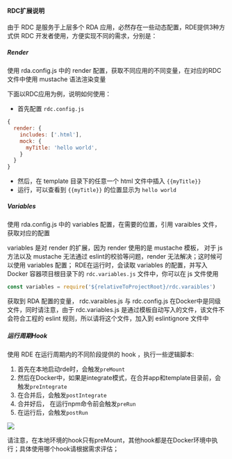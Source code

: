 #### RDC扩展说明

由于 RDC 是服务于上层多个 RDA 应用，必然存在一些动态配置，RDE提供3种方式供 RDC 开发者使用，方便实现不同的需求，分别是：

##### Render
使用 rda.config.js 中的 render 配置，获取不同应用的不同变量，在对应的RDC文件中使用 mustache 语法渲染变量

下面以RDC应用为例，说明如何使用：
* 首先配置 `rdc.config.js`
```javascript
{
  render: {
    includes: ['.html'],
    mock: {
      myTitle: 'hello world',
    }
  }
}

```

* 然后，在 template 目录下的任意一个 html 文件中插入 `{{myTitle}}`
* 运行，可以查看到 `{{myTitle}}` 的位置显示为 `hello world` 


##### Variables
使用 rda.config.js 中的 variables 配置，在需要的位置，引用 varaibles 文件，获取对应的配置

variables 是对 render 的扩展，因为 render 使用的是 mustache 模板， 对于 js 方法以及 mustache 无法通过 eslint的校验等问题，render 无法解决；这时候可以使用 variables 配置；
RDE在运行时，会读取 variables 的配置，并写入 Docker 容器项目根目录下的 `rdc.variables.js` 文件中，你可以在 js 文件使用

```javascript
const variables = require('${relativeToProjectRoot}/rdc.varaibles')
```
获取到 RDA 配置的变量， rdc.varaibles.js 与 rdc.config.js 在Docker中是同级文件，同时请注意，由于 rdc.variables.js 是通过模板自动写入的文件，该文件不会符合工程的 eslint 规则，所以请将这个文件，加入到 eslintignore 文件中

##### 运行周期Hook
使用 RDE 在运行周期内的不同阶段提供的 hook ，执行一些逻辑脚本:

1. 首先在本地启动rde时，会触发`preMount`
1. 然后在Docker中，如果是integrate模式，在合并app和template目录前，会触发`preIntegrate`
1. 在合并后，会触发`postIntegrate`
1. 合并好后， 在运行npm命令前会触发`preRun`
1. 在运行后，会触发`postRun`



![](https://haitao.nos.netease.com/b9426d67-bfb8-4334-aed5-c959dd023a86_686_614.png)

请注意，在本地环境的hook只有preMount，其他hook都是在Docker环境中执行；具体使用哪个hook请根据需求评估；
